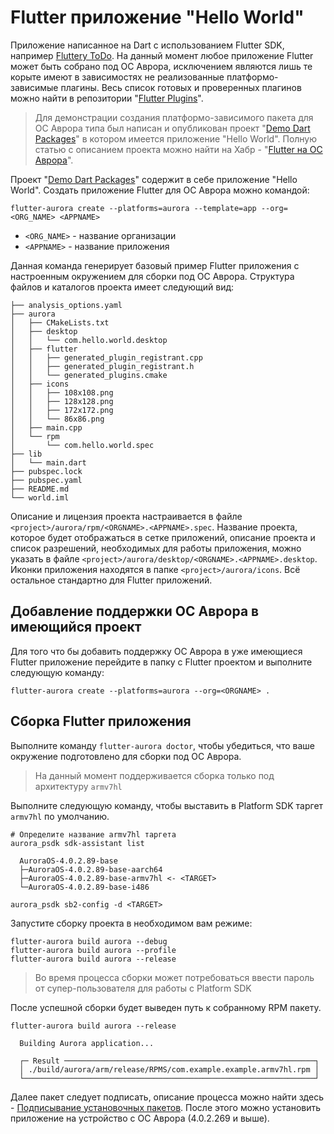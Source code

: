 # Flutter приложение "Hello World"

Приложение написанное на Dart с использованием Flutter SDK, например [Fluttery ToDo](https://gitlab.com/omprussia/flutter/fluttery-todo). На данный момент любое приложение Flutter может быть собрано под ОС Аврора, исключением являются лишь те корыте имеют в зависимостях не реализованные платформо-зависимые плагины. Весь список готовых и проверенных плагинов можно найти в репозитории "[Flutter Plugins](https://gitlab.com/omprussia/flutter/flutter-plugins)".

> Для демонстрации создания платформо-зависимого пакета для ОС Аврора типа был написан и опубликован проект "[Demo Dart Packages](https://gitlab.com/omprussia/flutter/demo-dart-packages)" в котором имеется приложение "Hello World". Полную статью с описанием проекта можно найти на Хабр - "[Flutter на ОС Аврора](https://habr.com/ru/articles/761176/)".  

Проект "[Demo Dart Packages](https://gitlab.com/omprussia/flutter/demo-dart-packages)" содержит в себе приложение "Hello World". Создать приложение Flutter для ОС Аврора можно командой:

```shell
flutter-aurora create --platforms=aurora --template=app --org=<ORG_NAME> <APPNAME>
```

- `<ORG_NAME>` - название организации
- `<APPNAME>` - название приложения

Данная команда генерирует базовый пример Flutter приложения с настроенным окружением для сборки под ОС Аврора. Структура файлов и каталогов проекта имеет следующий вид:

```shell
├── analysis_options.yaml
├── aurora
│   ├── CMakeLists.txt
│   ├── desktop
│   │   └── com.hello.world.desktop
│   ├── flutter
│   │   ├── generated_plugin_registrant.cpp
│   │   ├── generated_plugin_registrant.h
│   │   └── generated_plugins.cmake
│   ├── icons
│   │   ├── 108x108.png
│   │   ├── 128x128.png
│   │   ├── 172x172.png
│   │   └── 86x86.png
│   ├── main.cpp
│   └── rpm
│       └── com.hello.world.spec
├── lib
│   └── main.dart
├── pubspec.lock
├── pubspec.yaml
├── README.md
└── world.iml
```

Описание и лицензия проекта настраивается в файле `<project>/aurora/rpm/<ORGNAME>.<APPNAME>.spec`. Название проекта, которое будет отображаться в сетке приложений, описание проекта и список разрешений, необходимых для работы приложения, можно указать в файле `<project>/aurora/desktop/<ORGNAME>.<APPNAME>.desktop`. Иконки приложения находятся в папке `<project>/aurora/icons`. Всё остальное стандартно для Flutter приложений.

## Добавление поддержки ОС Аврора в имеющийся проект

Для того что бы добавить поддержку ОС Аврора в уже имеющиеся Flutter приложение перейдите в папку с Flutter проектом и выполните следующую команду:

```shell
flutter-aurora create --platforms=aurora --org=<ORGNAME> .
```

## Сборка Flutter приложения

Выполните команду `flutter-aurora doctor`, чтобы убедиться, что ваше окружение подготовлено для сборки под ОС Аврора.

> На данный момент поддерживается сборка только под архитектуру `armv7hl`

Выполните следующую команду, чтобы выставить в Platform SDK таргет `armv7hl` по умолчанию.

```shell
# Определите название armv7hl таргета
aurora_psdk sdk-assistant list

  AuroraOS-4.0.2.89-base
  ├─AuroraOS-4.0.2.89-base-aarch64
  ├─AuroraOS-4.0.2.89-base-armv7hl <- <TARGET>
  └─AuroraOS-4.0.2.89-base-i486

aurora_psdk sb2-config -d <TARGET>
```

Запустите сборку проекта в необходимом вам режиме:

```shell
flutter-aurora build aurora --debug
flutter-aurora build aurora --profile
flutter-aurora build aurora --release
```

> Во время процесса сборки может потребоваться ввести пароль от супер-пользователя для работы с Platform SDK

После успешной сборки будет выведен путь к собранному RPM пакету.

```shell
flutter-aurora build aurora --release

  Building Aurora application...

  ┌─ Result ────────────────────────────────────────────────────────┐
  │ ./build/aurora/arm/release/RPMS/com.example.example.armv7hl.rpm │
  └─────────────────────────────────────────────────────────────────┘
```

Далее пакет следует подписать, описание процесса можно найти здесь - [Подписывание установочных пакетов](https://developer.auroraos.ru/doc/software_development/guides/package_signing). После этого можно установить приложение на устройство с ОС Аврора (4.0.2.269 и выше).
